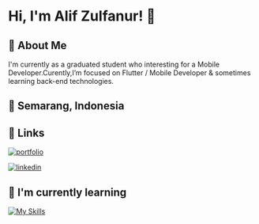 
# Hi, I'm Alif Zulfanur! 👋


## 🚀 About Me
I'm currently as a graduated student who interesting for a Mobile Developer.Curently,I’m focused on Flutter / Mobile Developer & sometimes learning back-end technologies.


## 📍 Semarang, Indonesia


## 🔗 Links
[![portfolio](https://img.shields.io/badge/my_portfolio-000?style=for-the-badge&logo=ko-fi&logoColor=white)](http://azulfanur.netlify.app/)

[![linkedin](https://img.shields.io/badge/linkedin-0A66C2?style=for-the-badge&logo=linkedin&logoColor=white)](https://www.linkedin.com/in/azulfanur)




## 📖 I'm currently learning
[![My Skills](https://skillicons.dev/icons?i=dart,git,flutter)](https://skillicons.dev)




